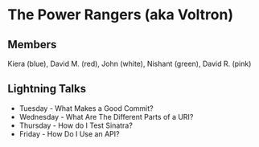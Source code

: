 # The Power Rangers (aka Voltron)
## Members
Kiera (blue), David M. (red), John (white), Nishant (green), David R. (pink)

## Lightning Talks
* Tuesday - What Makes a Good Commit?
* Wednesday - What Are The Different Parts of a URI?
* Thursday - How do I Test Sinatra?
* Friday - How Do I Use an API?

